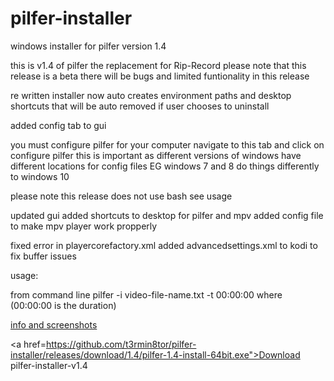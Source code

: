# pilfer-installer
windows installer for pilfer version 1.4

this is v1.4 of pilfer the replacement for Rip-Record
please note that this release is a beta there will be bugs
and limited funtionality in this release

re written installer  now auto creates environment paths
and desktop shortcuts that will be auto removed if user chooses
to uninstall 

added config tab to gui

you must configure pilfer for your computer
navigate to this tab
and click on configure pilfer 
this is important as  different versions of windows
have different locations for config files 
EG windows 7 and 8 do things differently  to windows 10 


please note this release does not use bash see usage

updated gui
added shortcuts to desktop for pilfer and mpv
added config file to make mpv player work propperly


fixed error in playercorefactory.xml
added advancedsettings.xml to kodi to fix buffer issues 

usage:

from command line
pilfer -i video-file-name.txt -t 00:00:00 where (00:00:00 is the duration)

<a href=https://github.com/t3rmin8tor/pilfer-installer/releases>info and screenshots</a>

<a href=https://github.com/t3rmin8tor/pilfer-installer/releases/download/1.4/pilfer-1.4-install-64bit.exe">Download pilfer-installer-v1.4</a>
